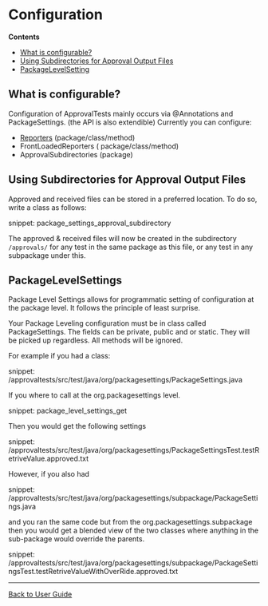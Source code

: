 <a id="top"></a>

# Configuration



<!-- START doctoc generated TOC please keep comment here to allow auto update -->
<!-- DON'T EDIT THIS SECTION, INSTEAD RE-RUN doctoc TO UPDATE -->
**Contents**

- [What is configurable?](#what-is-configurable)
- [Using Subdirectories for Approval Output Files](#using-subdirectories-for-approval-output-files)
- [ PackageLevelSetting](#packagelevelsetting)

<!-- END doctoc generated TOC please keep comment here to allow auto update -->
## What is configurable?
Configuration of ApprovalTests mainly occurs via @Annotations and PackageSettings. 
(the API is also extendible) 
Currently you can configure:

 * [Reporters](Reporters.md#class-and-method-level) (package/class/method)
 * FrontLoadedReporters ( package/class/method)
 * ApprovalSubdirectories (package)

## Using Subdirectories for Approval Output Files
Approved and received files can be stored in a preferred location. To do so, write a class as follows: 

snippet: package_settings_approval_subdirectory

The approved & received files will now be created in the subdirectory `/approvals/` for any test in the same package as this file, or any test in any subpackage under this.  

## PackageLevelSettings

Package Level Settings allows for programmatic setting of configuration at the package level. It follows the principle of least surprise.   

Your Package Leveling configuration must be in class called PackageSettings. The fields can be private, public and or static. They will be picked up regardless. All methods will be ignored.

For example if you had a class:

snippet: /approvaltests/src/test/java/org/packagesettings/PackageSettings.java

If you where to call at the org.packagesettings level.

snippet: package_level_settings_get

Then you would get the following settings

snippet: /approvaltests/src/test/java/org/packagesettings/PackageSettingsTest.testRetriveValue.approved.txt

However, if you also had

snippet: /approvaltests/src/test/java/org/packagesettings/subpackage/PackageSettings.java

and you ran the same code but from the org.packagesettings.subpackage  
then you would get a blended view of the two classes where anything in the sub-package would override the parents.

snippet: /approvaltests/src/test/java/org/packagesettings/subpackage/PackageSettingsTest.testRetriveValueWithOverRide.approved.txt

---

[Back to User Guide](README.md#top)
